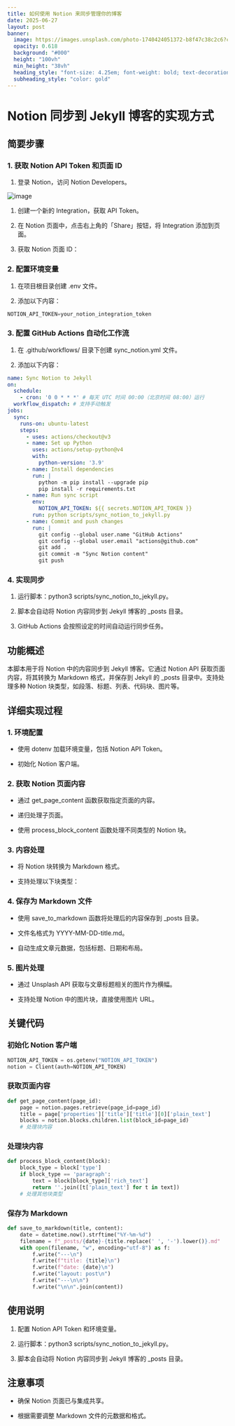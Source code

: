 ```yaml
---
title: 如何使用 Notion 来同步管理你的博客
date: 2025-06-27
layout: post
banner:
  image: https://images.unsplash.com/photo-1740424051372-b8f47c38c2c6?crop=entropy&cs=tinysrgb&fit=max&fm=jpg&ixid=M3w2OTIwMzJ8MHwxfHJhbmRvbXx8fHx8fHx8fDE3NTA5OTg2MTh8&ixlib=rb-4.1.0&q=80&w=1080
  opacity: 0.618
  background: "#000"
  height: "100vh"
  min_height: "38vh"
  heading_style: "font-size: 4.25em; font-weight: bold; text-decoration: underline"
  subheading_style: "color: gold"
---
```


# Notion 同步到 Jekyll 博客的实现方式

## 简要步骤

### 1. 获取 Notion API Token 和页面 ID

1. 登录 Notion，访问 Notion Developers。

![image](https://prod-files-secure.s3.us-west-2.amazonaws.com/a7a0cc5a-89b9-4cda-8686-1fba0ca52f40/d19c1afe-dea5-4312-9333-786b0ba83054/image.png?X-Amz-Algorithm=AWS4-HMAC-SHA256&X-Amz-Content-Sha256=UNSIGNED-PAYLOAD&X-Amz-Credential=ASIAZI2LB4664WRK6SPV%2F20250627%2Fus-west-2%2Fs3%2Faws4_request&X-Amz-Date=20250627T043018Z&X-Amz-Expires=3600&X-Amz-Security-Token=IQoJb3JpZ2luX2VjEHQaCXVzLXdlc3QtMiJGMEQCIH4J2n%2BXnmtO7jgeFjpGi5OtwQaTT9XuNvlt9Ljg9VmrAiA6GDH%2FGygVGHce%2Fc7Za0X3JplZT6Kr%2FH0JZMHzj2hSVir%2FAwhtEAAaDDYzNzQyMzE4MzgwNSIMBEhx6D9nVKgPZmTEKtwD8tVUvYCXcOg2nTc4J%2BqMgdUqGOyJobU3%2B6JVrBFN2ckmIwOFlY2j7PyQJj51b4X%2BMUUwXfRvrv9eNhU0sq9iTldFoFvPQP3H%2FGV34c6fUXjr%2FPakH%2FP6vqGI7T1ggeYmqHpEy0H3urpJII%2FTPJLZofKlKzrn2Q7JlvvpG1iLPS4PrfEnX%2FuJ7KSQkshnxinQunaSZCZ6g3p6n64h3u9xeOHM8nVB%2Fpw%2F6ASQaHQQTcPEnQzgU7ko9%2FX9zDn2Vt3aF4YYUNJO9oJw%2BSGeDzOcQKFIRD0qGrVYYmel9W7zGADJbBotYwZeM8fgBBVpLjrYRFu7e%2B4xd2C5lwoHpu2EwPk3fXl9pYShrOcJ9dJKmUrt7ijteXscOpw44ldfMHXzYpf%2Fwd6c60eY2wi53mOWYtuvoKyFFeJZXsCdc5KPs0LAqWz6tszVvLD85vAMotBtfa3P%2FwHPuEhsUAZptnYmGNMC7xEr93DtsdzbJ4iXjLU6KU%2BQmdPbesGaU%2F7SjzfwJCC0BfLU830fdNG9kRHiajVI3VX265L8UJ9ZfugcPf7%2FiW1CA45CqK4d8YM2YuGGZn19cYa0wZcjQHG74MSf2Gfj4o7dl08u1r%2FJ9bCpt8GceYdAjs5XoVgSOVYwuJ%2F4wgY6pgHwnnjrCScBxbz6BENaUVe0HayTssqzLypNz2IT4M80TRrxgwg6r4qWljnU5nm8ZYnYTrsFhNzMqvVxzUbrnrKq%2F3HlA6sRSiN3ymo0ZFiUNrKLcvSrlH6%2F8nZOiyLNbKksY1pg9SqbdK5pukIo1aaYqSpKLU4LbnUl5ehl8dauT5krxgDEWzWE2LyxsiEsvMG1HjY9KC%2BO353npE2sxep2NCoSgM6c&X-Amz-Signature=2018e45c6b7a8db0de31176e2a683f3ea995742c721f611cfc924e3416ec8ca0&X-Amz-SignedHeaders=host&x-amz-checksum-mode=ENABLED&x-id=GetObject)

1. 创建一个新的 Integration，获取 API Token。

1. 在 Notion 页面中，点击右上角的「Share」按钮，将 Integration 添加到页面。

1. 获取 Notion 页面 ID：


### 2. 配置环境变量

1. 在项目根目录创建 .env 文件。

1. 添加以下内容：

```javascript
NOTION_API_TOKEN=your_notion_integration_token
```

### 3. 配置 GitHub Actions 自动化工作流

1. 在 .github/workflows/ 目录下创建 sync_notion.yml 文件。

1. 添加以下内容：

```yaml
name: Sync Notion to Jekyll
on:
  schedule:
    - cron: '0 0 * * *' # 每天 UTC 时间 00:00（北京时间 08:00）运行
  workflow_dispatch: # 支持手动触发
jobs:
  sync:
    runs-on: ubuntu-latest
    steps:
      - uses: actions/checkout@v3
      - name: Set up Python
        uses: actions/setup-python@v4
        with:
          python-version: '3.9'
      - name: Install dependencies
        run: |
          python -m pip install --upgrade pip
          pip install -r requirements.txt
      - name: Run sync script
        env:
          NOTION_API_TOKEN: ${{ secrets.NOTION_API_TOKEN }}
        run: python scripts/sync_notion_to_jekyll.py
      - name: Commit and push changes
        run: |
          git config --global user.name "GitHub Actions"
          git config --global user.email "actions@github.com"
          git add .
          git commit -m "Sync Notion content"
          git push
```

### 4. 实现同步

1. 运行脚本：python3 scripts/sync_notion_to_jekyll.py。

1. 脚本会自动将 Notion 内容同步到 Jekyll 博客的 _posts 目录。

1. GitHub Actions 会按照设定的时间自动运行同步任务。

## 功能概述

本脚本用于将 Notion 中的内容同步到 Jekyll 博客。它通过 Notion API 获取页面内容，将其转换为 Markdown 格式，并保存到 Jekyll 的 _posts 目录中。支持处理多种 Notion 块类型，如段落、标题、列表、代码块、图片等。

## 详细实现过程

### 1. 环境配置

- 使用 dotenv 加载环境变量，包括 Notion API Token。

- 初始化 Notion 客户端。

### 2. 获取 Notion 页面内容

- 通过 get_page_content 函数获取指定页面的内容。

- 递归处理子页面。

- 使用 process_block_content 函数处理不同类型的 Notion 块。

### 3. 内容处理

- 将 Notion 块转换为 Markdown 格式。

- 支持处理以下块类型：


### 4. 保存为 Markdown 文件

- 使用 save_to_markdown 函数将处理后的内容保存到 _posts 目录。

- 文件名格式为 YYYY-MM-DD-title.md。

- 自动生成文章元数据，包括标题、日期和布局。

### 5. 图片处理

- 通过 Unsplash API 获取与文章标题相关的图片作为横幅。

- 支持处理 Notion 中的图片块，直接使用图片 URL。

## 关键代码

### 初始化 Notion 客户端

```python
NOTION_API_TOKEN = os.getenv("NOTION_API_TOKEN")
notion = Client(auth=NOTION_API_TOKEN)
```

### 获取页面内容

```python
def get_page_content(page_id):
    page = notion.pages.retrieve(page_id=page_id)
    title = page['properties']['title']['title'][0]['plain_text']
    blocks = notion.blocks.children.list(block_id=page_id)
    # 处理块内容
```

### 处理块内容

```python
def process_block_content(block):
    block_type = block['type']
    if block_type == 'paragraph':
        text = block[block_type]['rich_text']
        return ''.join([t['plain_text'] for t in text])
    # 处理其他块类型
```

### 保存为 Markdown

```python
def save_to_markdown(title, content):
    date = datetime.now().strftime("%Y-%m-%d")
    filename = f"_posts/{date}-{title.replace(' ', '-').lower()}.md"
    with open(filename, "w", encoding="utf-8") as f:
        f.write("---\n")
        f.write(f"title: {title}\n")
        f.write(f"date: {date}\n")
        f.write("layout: post\n")
        f.write("---\n\n")
        f.write("\n\n".join(content))
```

## 使用说明

1. 配置 Notion API Token 和环境变量。

1. 运行脚本：python3 scripts/sync_notion_to_jekyll.py。

1. 脚本会自动将 Notion 内容同步到 Jekyll 博客的 _posts 目录。

## 注意事项

- 确保 Notion 页面已与集成共享。

- 根据需要调整 Markdown 文件的元数据和格式。